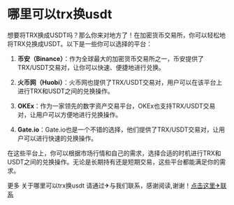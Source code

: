 # 哪里可以trx换usdt

想要将TRX换成USDT吗？那么你来对地方了！在加密货币交易所，你可以轻松地将TRX兑换成USDT。以下是一些你可以选择的平台：

1. **币安（Binance）**：作为全球最大的加密货币交易所之一，币安提供了TRX/USDT交易对，让你可以快速、便捷地进行兑换。

2. **火币网（Huobi）**：火币网也提供了TRX/USDT交易对，用户可以在该平台上进行TRX和USDT之间的兑换操作。

3. **OKEx**：作为一家领先的数字资产交易平台，OKEx也支持TRX/USDT交易对，让用户可以方便地进行兑换操作。

4. **Gate.io**：Gate.io也是一个不错的选择，他们提供了TRX/USDT交易对，让用户可以进行快速的兑换操作。

在这些平台上，你可以根据市场行情和自己的需求，选择合适的时机进行TRX和USDT之间的兑换操作。无论是长期持有还是短期交易，这些平台都能满足你的需求。

更多 关于哪里可以trx换usdt 请通过✈与我们联系，感谢阅读,谢谢！[点击这里✈联系](https://trx.tw)